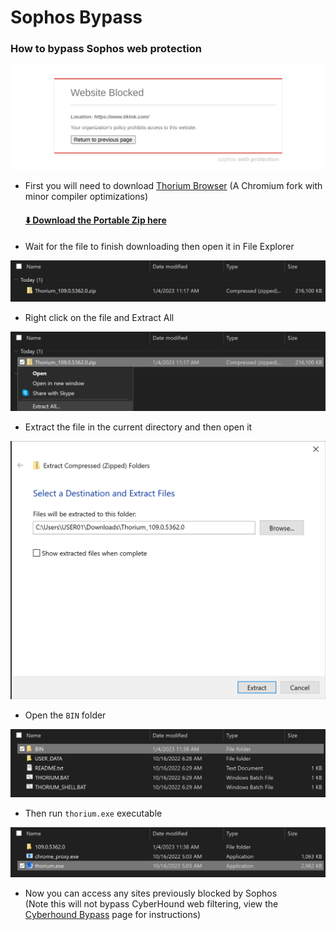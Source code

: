 # Sophos Bypass
### How to bypass Sophos web protection
<img src="SOPHOS.png" alt="Sophos Block Page" width="512px">

- First you will need to download [Thorium Browser](https://thorium.rocks)  (A Chromium fork with minor compiler optimizations)  
  #### [⬇️ Download the Portable Zip here](https://github.com/Alex313031/Thorium-Win/releases/download/M109.0.5362.0/Thorium_109.0.5362.0.zip)
- Wait for the file to finish downloading then open it in File Explorer    
<img src="SOPHOS_TUTORIAL_1.png" alt="1" width="512px">

- Right click on the file and Extract All  
<img src="SOPHOS_TUTORIAL_2.png" alt="2" width="512px">

- Extract the file in the current directory and then open it  
<img src="SOPHOS_TUTORIAL_3.png" alt="3" width="512px">

- Open the `BIN` folder   
<img src="SOPHOS_TUTORIAL_4.png" alt="4" width="512px">

- Then run `thorium.exe` executable  
<img src="SOPHOS_TUTORIAL_5.png" alt="5" width="512px">

- Now you can access any sites previously blocked by Sophos  
(Note this will not bypass CyberHound web filtering, view the [Cyberhound Bypass](CYBERHOUND.md) page for instructions)
